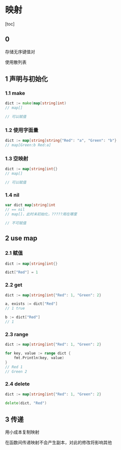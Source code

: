 # 映射

[toc]

## 0

存储无序键值对

使用散列表

## 1 声明与初始化

### 1.1 make

```go
dict := make(map[string]int)
// map[]

// 可以赋值
```

### 1.2 使用字面量

```go
dict := map[string]string{"Red": "a", "Green": "b"}
// map[Green:b Red:a]
```

### 1.3 空映射

```go
dict := map[string]int{}
// map[]

// 可以赋值
```

### 1.4 nil

```go
var dict map[string]int
// == nil
// map[]，此时未初始化，?????用在哪里

// 不可赋值
```

## 2 use map

### 2.1 赋值

```go
dict := map[string]int{}

dict["Red"] = 1
```

### 2.2 get

```go
dict := map[string]int{"Red": 1, "Green": 2}

a, exists := dict["Red"]
// 1 true

b := dict["Red"]
// 1
```

### 2.3 range

```go
dict := map[string]int{"Red": 1, "Green": 2}

for key, value := range dict {
    fmt.Println(key, value)
}
// Red 1
// Green 2
```

### 2.4 delete

```go
dict := map[string]int{"Red": 1, "Green": 2}

delete(dict, "Red")
```

## 3 传递

用小成本复制映射

在函数间传递映射不会产生副本，对此的修改将影响其他
